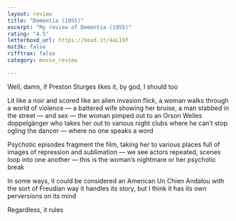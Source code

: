 ```yaml
---
layout: review
title: "Dementia (1955)"
excerpt: "My review of Dementia (1955)"
rating: "4.5"
letterboxd_url: https://boxd.it/4aL19f
mst3k: false
rifftrax: false
category: movie_review

---
```


Well, damn, if Preston Sturges likes it, by god, I should too

Lit like a noir and scored like an alien invasion flick, a woman walks through a world of violence — a battered wife showing her bruise, a man stabbed in the street — and sex — the woman pimped out to an Orson Welles doppelgänger who takes her out to various night clubs where he can’t stop ogling the dancer — where no one speaks a word

Psychotic episodes fragment the film, taking her to various places full of images of repression and sublimation — we see actors repeated, scenes loop into one another — this is the woman’s nightmare or her psychotic break

In some ways, it could be considered an American Un Chien Andalou with the sort of Freudian way it handles its story, but I think it has its own perversions on its mind

Regardless, it rules